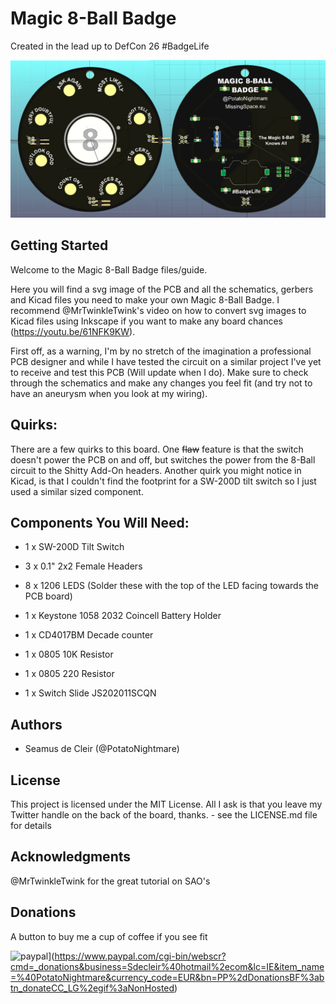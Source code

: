 # Magic 8-Ball Badge 
Created in the lead up to DefCon 26 #BadgeLife

![BadgeImage](https://github.com/LifeOnAFarm/Magic-8-Ball-Badge-/blob/master/badgeImage.png)

## Getting Started

Welcome to the Magic 8-Ball Badge files/guide.

Here you will find a svg image of the PCB and all the schematics, gerbers and Kicad files you need to make your own Magic 8-Ball Badge. I recommend @MrTwinkleTwink's video on how to convert svg images to Kicad files using Inkscape if you want to make any board chances (https://youtu.be/61NFK9KW).
  
First off, as a warning, I'm by no stretch of the imagination a professional PCB designer and while I have tested the circuit on a similar project I've yet to receive and test this PCB (Will update when I do). Make sure to check through the schematics and make any changes you feel fit (and try not to have an aneurysm when you look at my wiring).

## Quirks:

There are a few quirks to this board. One ~~flaw~~ feature is that the switch doesn't power the PCB on and off, but switches the power from the 8-Ball circuit to the Shitty Add-On headers. Another quirk you might notice in Kicad, is that I couldn't find the footprint for a SW-200D tilt switch so I just used a similar sized component.

## Components You Will Need:

- 1 x SW-200D Tilt Switch

- 3 x 0.1" 2x2 Female Headers

- 8 x 1206 LEDS (Solder these with the top of the LED facing towards the PCB board)

- 1 x Keystone 1058 2032 Coincell Battery Holder

- 1 x CD4017BM Decade counter

- 1 x 0805 10K Resistor

- 1 x 0805 220 Resistor

- 1 x Switch Slide JS202011SCQN 


## Authors

- Seamus de Cleir (@PotatoNightmare)

## License

This project is licensed under the MIT License. All I ask is that you leave my Twitter handle on the back of the board, thanks. - see the LICENSE.md file for details

## Acknowledgments

@MrTwinkleTwink for the great tutorial on SAO's 

## Donations

A button to buy me a cup of coffee if you see fit

![paypal](https://www.paypalobjects.com/en_US/i/btn/btn_donateCC_LG.gif)](https://www.paypal.com/cgi-bin/webscr?cmd=_donations&business=Sdecleir%40hotmail%2ecom&lc=IE&item_name=%40PotatoNightmare&currency_code=EUR&bn=PP%2dDonationsBF%3abtn_donateCC_LG%2egif%3aNonHosted)